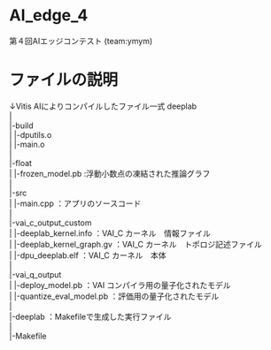 # AI_edge_4
第４回AIエッジコンテスト (team:ymym)

# ファイルの説明

↓Vitis AIによりコンパイルしたファイル一式
deeplab  
|  
|-build  
|   |-dputils.o  
|   |-main.o  
|  
|-float  
| |-frozen_model.pb         :浮動小数点の凍結された推論グラフ  
|  
|-src  
| |-main.cpp                ：アプリのソースコード  
|  
|-vai_c_output_custom  
| |-deeplab_kernel.info     ：VAI_C カーネル　情報ファイル  
| |-deeplab_kernel_graph.gv	：VAI_C カーネル　トポロジ記述ファイル  
| |-dpu_deeplab.elf         ：VAI_C カーネル　本体  
|  
|-vai_q_output  
| |-deploy_model.pb         ：VAI コンパイラ用の量子化されたモデル  
| |-quantize_eval_model.pb	：評価用の量子化されたモデル  
|  
|-deeplab			              ：Makefileで生成した実行ファイル  
|  
|-Makefile  
